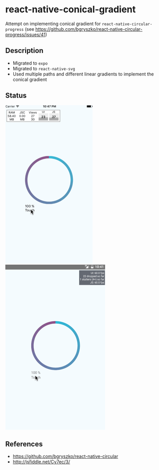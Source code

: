# react-native-conical-gradient
Attempt on implementing conical gradient for `react-native-circular-progress` (see https://github.com/bgryszko/react-native-circular-progress/issues/41)

## Description
- Migrated to `expo`
- Migrated to `react-native-svg`
- Used multiple paths and different linear gradients to implement the conical gradient

## Status
![iOS gif](conical-gradient-ios.gif)![Android gif](conical-gradient-android.gif)


## References
- https://github.com/bgryszko/react-native-circular
- http://jsfiddle.net/Cy7ec/3/
